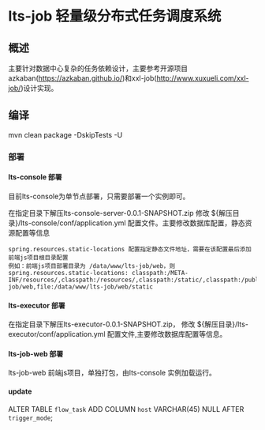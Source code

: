# lts-job 轻量级分布式任务调度系统

## 概述
主要针对数据中心复杂的任务依赖设计，主要参考开源项目azkaban(https://azkaban.github.io/)和xxl-job(http://www.xuxueli.com/xxl-job/)设计实现。

## 编译
mvn clean package -DskipTests -U

### 部署
#### lts-console 部署
目前lts-console为单节点部署，只需要部署一个实例即可。

在指定目录下解压lts-console-server-0.0.1-SNAPSHOT.zip
修改 ${解压目录}/lts-console/conf/application.yml 配置文件。主要修改数据库配置，静态资源配置等信息
````
spring.resources.static-locations 配置指定静态文件地址，需要在该配置最后添加前端js项目根目录配置
例如：前端js项目部署目录为 /data/www/lts-job/web，则
spring.resources.static-locations: classpath:/META-INF/resources/,classpath:/resources/,classpath:/static/,classpath:/public/,file:/data/www/lts-job/web,file:/data/www/lts-job/web/static

````
 
#### lts-executor 部署

在指定目录下解压lts-executor-0.0.1-SNAPSHOT.zip，
修改 ${解压目录}/lts-executor/conf/application.yml 配置文件,主要修改数据库配置等信息。

#### lts-job-web 部署
lts-job-web 前端js项目，单独打包，由lts-console 实例加载运行。


#### update 
ALTER TABLE `flow_task` 
ADD COLUMN `host` VARCHAR(45) NULL AFTER `trigger_mode`;
